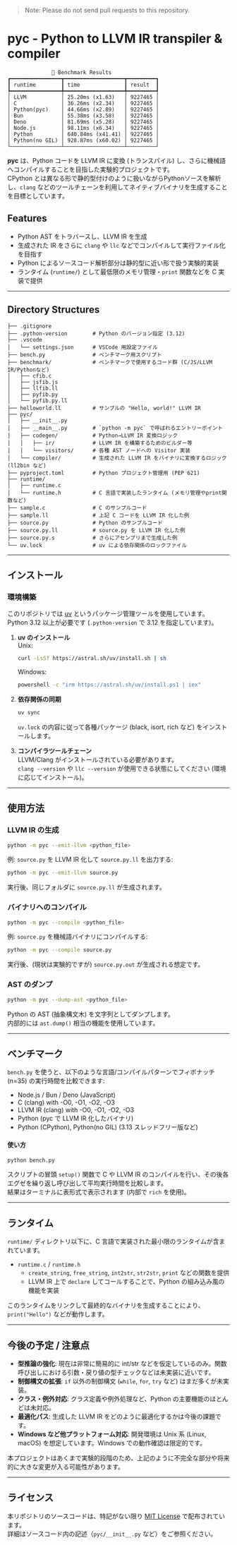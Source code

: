 > Note: Please do not send pull requests to this repository.

# pyc - Python to LLVM IR transpiler & compiler

```
              🚀 Benchmark Results              
┏━━━━━━━━━━━━━━━━┳━━━━━━━━━━━━━━━━━━━┳━━━━━━━━━┓
┃ runtime        ┃ time              ┃ result  ┃
┡━━━━━━━━━━━━━━━━╇━━━━━━━━━━━━━━━━━━━╇━━━━━━━━━┩
│ LLVM           │ 25.20ms (x1.63)   │ 9227465 │
│ C              │ 36.26ms (x2.34)   │ 9227465 │
│ Python(pyc)    │ 44.66ms (x2.89)   │ 9227465 │
│ Bun            │ 55.38ms (x3.58)   │ 9227465 │
│ Deno           │ 81.69ms (x5.28)   │ 9227465 │
│ Node.js        │ 98.11ms (x6.34)   │ 9227465 │
│ Python         │ 640.84ms (x41.41) │ 9227465 │
│ Python(no GIL) │ 928.87ms (x60.02) │ 9227465 │
└────────────────┴───────────────────┴─────────┘
```

**pyc** は、Python コードを LLVM IR に変換 (トランスパイル) し、さらに機械語へコンパイルすることを目指した実験的プロジェクトです。  
CPython とは異なる形で静的型付けのように扱いながらPythonソースを解析し、`clang` などのツールチェーンを利用してネイティブバイナリを生成することを目標としています。

## Features
- Python AST をトラバースし、LLVM IR を生成
- 生成された IR をさらに `clang` や `llc` などでコンパイルして実行ファイル化を目指す
- Python によるソースコード解析部分は静的型に近い形で扱う実験的実装
- ランタイム (`runtime/`) として最低限のメモリ管理・`print` 関数などを C 実装で提供

---

## Directory Structures

```text
├── .gitignore
├── .python-version        # Python のバージョン指定 (3.12)
├── .vscode
│   └── settings.json      # VSCode 用設定ファイル
├── bench.py               # ベンチマーク用スクリプト
├── benchmark/             # ベンチマークで使用するコード群 (C/JS/LLVM IR/Pythonなど)
│   ├── cfib.c
│   ├── jsfib.js
│   ├── llfib.ll
│   ├── pyfib.py
│   └── pyfib.py.ll
├── helloworld.ll          # サンプルの "Hello, world!" LLVM IR
├── pyc/
│   ├── __init__.py
│   ├── __main__.py        # `python -m pyc` で呼ばれるエントリーポイント
│   ├── codegen/           # Python→LLVM IR 変換ロジック
│   │   ├── ir/            # LLVM IR を構築するためのビルダー等
│   │   └── visitors/      # 各種 AST ノードへの Visitor 実装
│   └── compiler/          # 生成された LLVM IR をバイナリに変換するロジック (ll2bin など)
├── pyproject.toml         # Python プロジェクト管理用 (PEP 621)
├── runtime/
│   ├── runtime.c
│   └── runtime.h          # C 言語で実装したランタイム (メモリ管理やprint関数など)
├── sample.c               # C のサンプルコード
├── sample.ll              # 上記 C コードを LLVM IR 化した例
├── source.py              # Python のサンプルコード
├── source.py.ll           # source.py を LLVM IR 化した例
├── source.py.s            # さらにアセンブリまで生成した例
└── uv.lock                # uv による依存関係のロックファイル
```

---

## インストール

### 環境構築

このリポジトリでは [uv](https://docs.astral.sh/uv) というパッケージ管理ツールを使用しています。  
Python 3.12 以上が必要です (`.python-version` で 3.12 を指定しています)。

1. **uv のインストール**  
   Unix:
   ```bash
   curl -LsSf https://astral.sh/uv/install.sh | sh
   ```
   Windows:
   ```bash
   powershell -c "irm https://astral.sh/uv/install.ps1 | iex"
   ```

2. **依存関係の同期**  
   ```bash
   uv sync
   ```
   `uv.lock` の内容に従って各種パッケージ (black, isort, rich など) をインストールします。

3. **コンパイラツールチェーン**  
   LLVM/Clang がインストールされている必要があります。  
   `clang --version` や `llc --version` が使用できる状態にしてください (環境に応じてインストール)。

---

## 使用方法

### LLVM IR の生成

```bash
python -m pyc --emit-llvm <python_file>
```

例: `source.py` を LLVM IR 化して `source.py.ll` を出力する:
```bash
python -m pyc --emit-llvm source.py
```
実行後、同じフォルダに `source.py.ll` が生成されます。

### バイナリへのコンパイル

```bash
python -m pyc --compile <python_file>
```

例: `source.py` を機械語バイナリにコンパイルする:
```bash
python -m pyc --compile source.py
```
実行後、(現状は実験的ですが) `source.py.out` が生成される想定です。

### AST のダンプ

```bash
python -m pyc --dump-ast <python_file>
```
Python の AST (抽象構文木) を文字列としてダンプします。  
内部的には `ast.dump()` 相当の機能を使用しています。

---

## ベンチマーク

`bench.py` を使うと、以下のような言語/コンパイルパターンでフィボナッチ (n=35) の実行時間を比較できます:

- Node.js / Bun / Deno (JavaScript)
- C (clang) with -O0, -O1, -O2, -O3
- LLVM IR (clang) with -O0, -O1, -O2, -O3
- Python (pyc で LLVM IR 化したバイナリ)
- Python (CPython), Python(no GIL) (3.13 スレッドフリー版など)

#### 使い方

```bash
python bench.py
```

スクリプトの冒頭 `setup()` 関数で C や LLVM IR のコンパイルを行い、その後各エグゼを繰り返し呼び出して平均実行時間を比較します。  
結果はターミナルに表形式で表示されます (内部で `rich` を使用)。

---

## ランタイム

`runtime/` ディレクトリ以下に、C 言語で実装された最小限のランタイムが含まれています。

- `runtime.c` / `runtime.h`
  - `create_string`, `free_string`, `int2str`, `str2str`, `print` などの関数を提供
  - LLVM IR 上で `declare` してコールすることで、Python の組み込み風の機能を実装

このランタイムをリンクして最終的なバイナリを生成することにより、`print("Hello")` などが動作します。

---

## 今後の予定 / 注意点

- **型推論の強化**: 現在は非常に簡易的に int/str などを仮定しているのみ。関数呼び出しにおける引数・戻り値の型チェックなどは未実装に近いです。
- **制御構文の拡張**: `if` 以外の制御構文 (`while`, `for`, `try` など) はまだ多くが未実装。
- **クラス・例外対応**: クラス定義や例外処理など、Python の主要機能のほとんどは未対応。
- **最適化パス**: 生成した LLVM IR をどのように最適化するかは今後の課題です。
- **Windows など他プラットフォーム対応**: 開発環境は Unix 系 (Linux, macOS) を想定しています。Windows での動作確認は限定的です。

本プロジェクトはあくまで実験的段階のため、上記のように不完全な部分や将来的に大きな変更が入る可能性があります。

---

## ライセンス

本リポジトリのソースコードは、特記がない限り [MIT License](https://opensource.org/licenses/MIT) で配布されています。  
詳細はソースコード内の記述（`pyc/__init__.py` など）をご参照ください。
